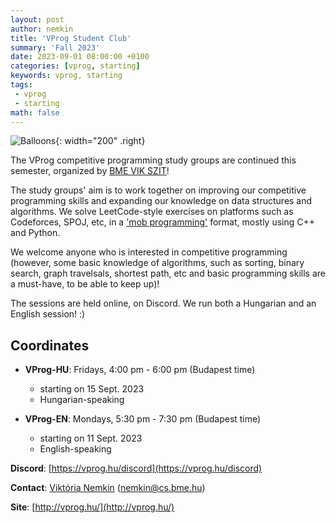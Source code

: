 ```yaml
---
layout: post
author: nemkin
title: 'VProg Student Club'
summary: 'Fall 2023'
date: 2023-09-01 08:00:00 +0100
categories: [vprog, starting]
keywords: vprog, starting
tags:
 - vprog
 - starting
math: false
---
```


![Balloons](https://vprog.hu/assets/img/balloons-cartoon.png){: width="200" .right}

The VProg competitive programming study groups are continued this semester, organized by [BME VIK SZIT](https://cs.bme.hu/english)!

The study groups' aim is to work together on improving our competitive programming skills and expanding our knowledge on data structures and algorithms. We solve LeetCode-style exercises on platforms such as Codeforces, SPOJ, etc, in a ['mob programming'](https://en.wikipedia.org/wiki/Team_programming#Mob_programming) format, mostly using C++ and Python.

We welcome anyone who is interested in competitive programming (however, some basic knowledge of algorithms, such as sorting, binary search, graph travelsals, shortest path, etc and basic programming skills are a must-have, to be able to keep up)!

The sessions are held online, on Discord. We run both a Hungarian and an English session! :)

## Coordinates

- **VProg-HU**: Fridays, 4:00 pm - 6:00 pm (Budapest time)
  - starting on 15 Sept. 2023
  - Hungarian-speaking

- **VProg-EN**: Mondays, 5:30 pm - 7:30 pm (Budapest time)
  - starting on 11 Sept. 2023
  - English-speaking

**Discord**: [https://vprog.hu/discord](https://vprog.hu/discord)

**Contact**: [Viktória Nemkin](https://cs.bme.hu/~nemkin) ([nemkin@cs.bme.hu](mailto:nemkin@cs.bme.hu))

**Site**: [http://vprog.hu/](http://vprog.hu/)
